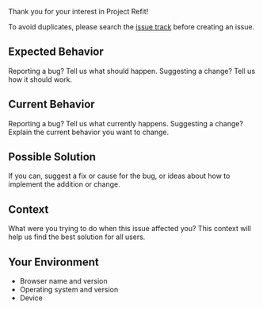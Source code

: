 Thank you for your interest in Project Refit!

To avoid duplicates, please search the [issue track](https://github.com/prjctrft/mantenuto/issues) before creating an issue.

## Expected Behavior
Reporting a bug? Tell us what should happen.
Suggesting a change? Tell us how it should work.

## Current Behavior
Reporting a bug? Tell us what currently happens.
Suggesting a change? Explain the current behavior you want to change.

## Possible Solution
If you can, suggest a fix or cause for the bug,
or ideas about how to implement the addition or change.

## Context 
What were you trying to do when this issue affected you? 
This context will help us find the best solution for all users.

## Your Environment
* Browser name and version
* Operating system and version
* Device
